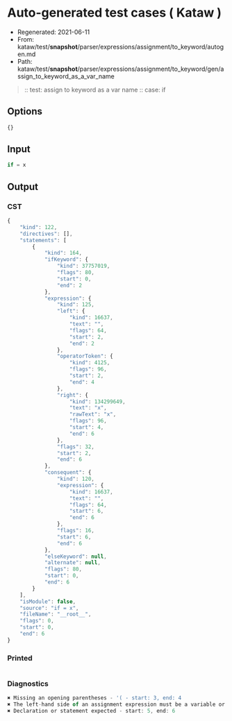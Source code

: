 # Auto-generated test cases ( Kataw )
- Regenerated: 2021-06-11
- From: kataw/test/__snapshot__/parser/expressions/assignment/to_keyword/autogen.md
- Path: kataw/test/__snapshot__/parser/expressions/assignment/to_keyword/gen/assign_to_keyword_as_a_var_name
> :: test: assign to keyword as a var name
> :: case: if
## Options

`````js
{}
`````
## Input

`````js
if = x
`````
## Output

### CST

```javascript
{
    "kind": 122,
    "directives": [],
    "statements": [
        {
            "kind": 164,
            "ifKeyword": {
                "kind": 37757019,
                "flags": 80,
                "start": 0,
                "end": 2
            },
            "expression": {
                "kind": 125,
                "left": {
                    "kind": 16637,
                    "text": "",
                    "flags": 64,
                    "start": 2,
                    "end": 2
                },
                "operatorToken": {
                    "kind": 4125,
                    "flags": 96,
                    "start": 2,
                    "end": 4
                },
                "right": {
                    "kind": 134299649,
                    "text": "x",
                    "rawText": "x",
                    "flags": 96,
                    "start": 4,
                    "end": 6
                },
                "flags": 32,
                "start": 2,
                "end": 6
            },
            "consequent": {
                "kind": 120,
                "expression": {
                    "kind": 16637,
                    "text": "",
                    "flags": 64,
                    "start": 6,
                    "end": 6
                },
                "flags": 16,
                "start": 6,
                "end": 6
            },
            "elseKeyword": null,
            "alternate": null,
            "flags": 80,
            "start": 0,
            "end": 6
        }
    ],
    "isModule": false,
    "source": "if = x",
    "fileName": "__root__",
    "flags": 0,
    "start": 0,
    "end": 6
}
```

### Printed

```javascript

```

### Diagnostics

```javascript
✖ Missing an opening parentheses - '( - start: 3, end: 4
✖ The left-hand side of an assignment expression must be a variable or a property access - start: 2, end: 4
✖ Declaration or statement expected - start: 5, end: 6

```

